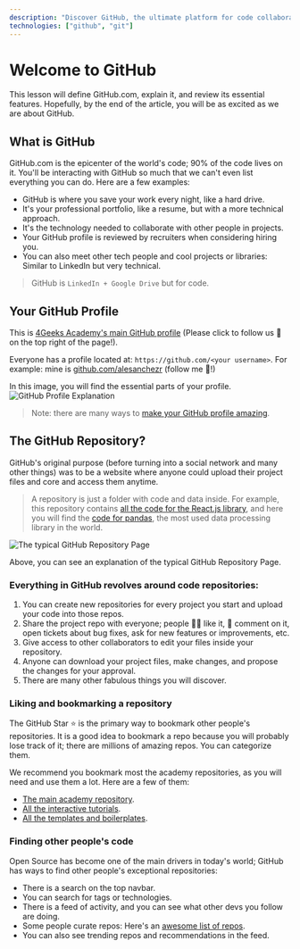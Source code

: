 ```yaml
---
description: "Discover GitHub, the ultimate platform for code collaboration and project management. Learn how to build your profile and connect with the tech community!" 
technologies: ["github", "git"]
---
```


# Welcome to GitHub

This lesson will define GitHub.com, explain it, and review its essential features. Hopefully, by the end of the article, you will be as excited as we are about GitHub.

## What is GitHub

GitHub.com is the epicenter of the world's code; 90% of the code lives on it. You'll be interacting with GitHub so much that we can't even list everything you can do. Here are a few examples:

- GitHub is where you save your work every night, like a hard drive.
- It's your professional portfolio, like a resume, but with a more technical approach.
- It's the technology needed to collaborate with other people in projects.
- Your GitHub profile is reviewed by recruiters when considering hiring you.
- You can also meet other tech people and cool projects or libraries: Similar to LinkedIn but very technical.

> GitHub is `LinkedIn + Google Drive` but for code.

## Your GitHub Profile

This is [4Geeks Academy's main GitHub profile](https://github.com/4geeksacademy/) (Please click to follow us 🙂 on the top right of the page!).

Everyone has a profile located at: `https://github.com/<your username>`. 
For example: mine is [github.com/alesanchezr](https://github.com/alesanchezr) (follow me 🙂!)

In this image, you will find the essential parts of your profile.
![GitHub Profile Explanation](https://github.com/breatheco-de/content/blob/master/src/assets/images/github-profile.png?raw=true)

> Note: there are many ways to [make your GitHub profile amazing](https://4geeks.com/lesson/building-your-github-profile-and-reputation).

## The GitHub Repository?

GitHub's original purpose (before turning into a social network and many other things) was to be a website where anyone could upload their project files and core and access them anytime.

> A repository is just a folder with code and data inside. For example, this repository contains [all the code for the React.js library](https://github.com/facebook/react), and here you will find the [code for pandas](https://github.com/pandas-dev/pandas), the most used data processing library in the world.

![The typical GitHub Repository Page](https://raw.githubusercontent.com/breatheco-de/knowledge-base/main/images/breatheco-de-exercise-postcard-The-ideal-first-project-for-anyone-interested-in-practicing-HTML-CSS-with-a-real-life-example-.png)

Above, you can see an explanation of the typical GitHub Repository Page.

### Everything in GitHub revolves around code repositories:

1. You can create new repositories for every project you start and upload your code into those repos.
2. Share the project repo with everyone; people 👍🏼 like it, 📣 comment on it, open tickets about bug fixes, ask for new features or improvements, etc.
3. Give access to other collaborators to edit your files inside your repository.
4. Anyone can download your project files, make changes, and propose the changes for your approval.
5. There are many other fabulous things you will discover.

### Liking and bookmarking a repository

The GitHub Star ⭐️ is the primary way to bookmark other people's repositories. It is a good idea to bookmark a repo because you will probably lose track of it; there are millions of amazing repos. You can categorize them.

We recommend you bookmark most the academy repositories, as you will need and use them a lot. Here are a few of them:

- [The main academy repository](https://github.com/4GeeksAcademy/About-4Geeks-Academy).
- [All the interactive tutorials](https://github.com/4GeeksAcademy/Interactive-Tutorials).
- [All the templates and boilerplates](https://github.com/4GeeksAcademy/Templates-Boilerplates).

### Finding other people's code

Open Source has become one of the main drivers in today's world; GitHub has ways to find other people's exceptional repositories:

- There is a search on the top navbar.
- You can search for tags or technologies.
- There is a feed of activity, and you can see what other devs you follow are doing.
- Some people curate repos: Here's an [awesome list of repos](https://github.com/topics/awesome).
- You can also see trending repos and recommendations in the feed.
